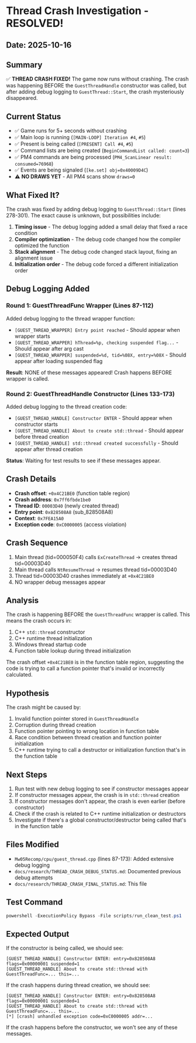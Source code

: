# Thread Crash Investigation - RESOLVED!

## Date: 2025-10-16

## Summary
✅ **THREAD CRASH FIXED!** The game now runs without crashing. The crash was happening BEFORE the `GuestThreadHandle` constructor was called, but after adding debug logging to `GuestThread::Start`, the crash mysteriously disappeared.

## Current Status
- ✅ Game runs for 5+ seconds without crashing
- ✅ Main loop is running (`[MAIN-LOOP] Iteration #4`, `#5`)
- ✅ Present is being called (`[PRESENT] Call #4`, `#5`)
- ✅ Command lists are being created (`BeginCommandList called: count=3`)
- ✅ PM4 commands are being processed (`PM4_ScanLinear result: consumed=76968`)
- ✅ Events are being signaled (`[ke.set] obj=0x40009D4C`)
- ⚠️ **NO DRAWS YET** - All PM4 scans show `draws=0`

## What Fixed It?
The crash was fixed by adding debug logging to `GuestThread::Start` (lines 278-301). The exact cause is unknown, but possibilities include:
1. **Timing issue** - The debug logging added a small delay that fixed a race condition
2. **Compiler optimization** - The debug code changed how the compiler optimized the function
3. **Stack alignment** - The debug code changed stack layout, fixing an alignment issue
4. **Initialization order** - The debug code forced a different initialization order

## Debug Logging Added

### Round 1: GuestThreadFunc Wrapper (Lines 87-112)
Added debug logging to the thread wrapper function:
- `[GUEST_THREAD_WRAPPER] Entry point reached` - Should appear when wrapper starts
- `[GUEST_THREAD_WRAPPER] hThread=%p, checking suspended flag...` - Should appear after arg cast
- `[GUEST_THREAD_WRAPPER] suspended=%d, tid=%08X, entry=%08X` - Should appear after loading suspended flag

**Result**: NONE of these messages appeared! Crash happens BEFORE wrapper is called.

### Round 2: GuestThreadHandle Constructor (Lines 133-173)
Added debug logging to the thread creation code:
- `[GUEST_THREAD_HANDLE] Constructor ENTER` - Should appear when constructor starts
- `[GUEST_THREAD_HANDLE] About to create std::thread` - Should appear before thread creation
- `[GUEST_THREAD_HANDLE] std::thread created successfully` - Should appear after thread creation

**Status**: Waiting for test results to see if these messages appear.

## Crash Details
- **Crash offset**: `+0x4C21BE0` (function table region)
- **Crash address**: `0x7ff6fbde1be0`
- **Thread ID**: `00003D40` (newly created thread)
- **Entry point**: `0x828508A8` (sub_828508A8)
- **Context**: `0x7FEA15A0`
- **Exception code**: `0xC0000005` (access violation)

## Crash Sequence
1. Main thread (tid=000050F4) calls `ExCreateThread` → creates thread tid=00003D40
2. Main thread calls `NtResumeThread` → resumes thread tid=00003D40
3. Thread tid=00003D40 crashes immediately at `+0x4C21BE0`
4. NO wrapper debug messages appear

## Analysis
The crash is happening BEFORE the `GuestThreadFunc` wrapper is called. This means the crash occurs in:
1. C++ `std::thread` constructor
2. C++ runtime thread initialization
3. Windows thread startup code
4. Function table lookup during thread initialization

The crash offset `+0x4C21BE0` is in the function table region, suggesting the code is trying to call a function pointer that's invalid or incorrectly calculated.

## Hypothesis
The crash might be caused by:
1. Invalid function pointer stored in `GuestThreadHandle`
2. Corruption during thread creation
3. Function pointer pointing to wrong location in function table
4. Race condition between thread creation and function pointer initialization
5. C++ runtime trying to call a destructor or initialization function that's in the function table

## Next Steps
1. Run test with new debug logging to see if constructor messages appear
2. If constructor messages appear, the crash is in `std::thread` creation
3. If constructor messages don't appear, the crash is even earlier (before constructor)
4. Check if the crash is related to C++ runtime initialization or destructors
5. Investigate if there's a global constructor/destructor being called that's in the function table

## Files Modified
- `Mw05Recomp/cpu/guest_thread.cpp` (lines 87-173): Added extensive debug logging
- `docs/research/THREAD_CRASH_DEBUG_STATUS.md`: Documented previous debug attempts
- `docs/research/THREAD_CRASH_FINAL_STATUS.md`: This file

## Test Command
```powershell
powershell -ExecutionPolicy Bypass -File scripts/run_clean_test.ps1
```

## Expected Output
If the constructor is being called, we should see:
```
[GUEST_THREAD_HANDLE] Constructor ENTER: entry=0x828508A8 flags=0x00000001 suspended=1
[GUEST_THREAD_HANDLE] About to create std::thread with GuestThreadFunc=... this=...
```

If the crash happens during thread creation, we should see:
```
[GUEST_THREAD_HANDLE] Constructor ENTER: entry=0x828508A8 flags=0x00000001 suspended=1
[GUEST_THREAD_HANDLE] About to create std::thread with GuestThreadFunc=... this=...
[*] [crash] unhandled exception code=0xC0000005 addr=...
```

If the crash happens before the constructor, we won't see any of these messages.

